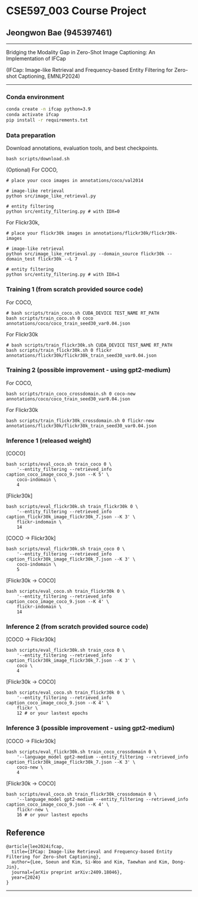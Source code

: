 # CSE597_003 Course Project
## Jeongwon Bae (945397461)

---
Bridging the Modality Gap in Zero-Shot Image Captioning: An Implementation of IFCap

(IFCap: Image-like Retrieval and Frequency-based Entity Filtering for Zero-shot Captioning, EMNLP2024)

---
### Conda environment
```bash
conda create -n ifcap python=3.9
conda activate ifcap
pip install -r requirements.txt
```

### Data preparation
Download annotations, evaluation tools, and best checkpoints.
```
bash scripts/download.sh
```

(Optional)
For COCO,
```
# place your coco images in annotations/coco/val2014

# image-like retrieval
python src/image_like_retrieval.py

# entity filtering
python src/entity_filtering.py # with IDX=0
```

For Flickr30k,
```
# place your flickr30k images in annotations/flickr30k/flickr30k-images

# image-like retrieval
python src/image_like_retrieval.py --domain_source flickr30k --domain_test flickr30k --L 7

# entity filtering
python src/entity_filtering.py # with IDX=1
```

### Training 1 (from scratch provided source code)
For COCO,
```
# bash scripts/train_coco.sh CUDA_DEVICE TEST_NAME RT_PATH
bash scripts/train_coco.sh 0 coco annotations/coco/coco_train_seed30_var0.04.json
```

For Flickr30k
```
# bash scripts/train_flickr30k.sh CUDA_DEVICE TEST_NAME RT_PATH
bash scripts/train_flickr30k.sh 0 flickr annotations/flickr30k/flickr30k_train_seed30_var0.04.json
```

### Training 2 (possible improvement - using gpt2-medium)
For COCO,
```
bash scripts/train_coco_crossdomain.sh 0 coco-new annotations/coco/coco_train_seed30_var0.04.json
```

For Flickr30k
```
bash scripts/train_flickr30k_crossdomain.sh 0 flickr-new annotations/flickr30k/flickr30k_train_seed30_var0.04.json
```

### Inference 1 (released weight)
[COCO]
```
bash scripts/eval_coco.sh train_coco 0 \
	'--entity_filtering --retrieved_info caption_coco_image_coco_9.json --K 5' \
	coco-indomain \
	4
```

[Flickr30k]
```
bash scripts/eval_flickr30k.sh train_flickr30k 0 \
	'--entity_filtering --retrieved_info caption_flickr30k_image_flickr30k_7.json --K 3' \
	flickr-indomain \
	14
```
[COCO -> Flickr30k]
```
bash scripts/eval_flickr30k.sh train_coco 0 \
	'--entity_filtering --retrieved_info caption_flickr30k_image_flickr30k_7.json --K 3' \
	coco-indomain \
	5 
```

[Flickr30k -> COCO]
```
bash scripts/eval_coco.sh train_flickr30k 0 \
	'--entity_filtering --retrieved_info caption_coco_image_coco_9.json --K 4' \
	flickr-indomain \
	14
```

### Inference 2 (from scratch provided source code)
[COCO -> Flickr30k]
```
bash scripts/eval_flickr30k.sh train_coco 0 \
	'--entity_filtering --retrieved_info caption_flickr30k_image_flickr30k_7.json --K 3' \
	coco \
	4
```

[Flickr30k -> COCO]
```
bash scripts/eval_coco.sh train_flickr30k 0 \
	'--entity_filtering --retrieved_info caption_coco_image_coco_9.json --K 4' \
	flickr \
	12 # or your lastest epochs
```

### Inference 3 (possible improvement - using gpt2-medium)
[COCO -> Flickr30k]
```
bash scripts/eval_flickr30k.sh train_coco_crossdomain 0 \
	'--language_model gpt2-medium --entity_filtering --retrieved_info caption_flickr30k_image_flickr30k_7.json --K 3' \
	coco-new \
	4
```

[Flickr30k -> COCO]
```
bash scripts/eval_coco.sh train_flickr30k_crossdomain 0 \
	'--language_model gpt2-medium --entity_filtering --retrieved_info caption_coco_image_coco_9.json --K 4' \
	flickr-new \
	16 # or your lastest epochs
```

## Reference
```
@article{lee2024ifcap,
  title={IFCap: Image-like Retrieval and Frequency-based Entity Filtering for Zero-shot Captioning},
  author={Lee, Soeun and Kim, Si-Woo and Kim, Taewhan and Kim, Dong-Jin},
  journal={arXiv preprint arXiv:2409.18046},
  year={2024}
}
```

***
